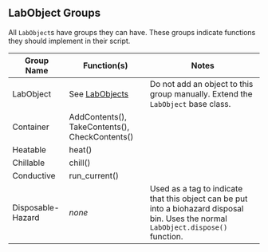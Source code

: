 ## LabObject Groups

All `LabObject`s have groups they can have. These groups indicate functions they should implement in their script.

| Group Name | Function(s) | Notes |
| ------------- | ------------- | ------------- |
| LabObject | See [LabObjects](/docs/reference/labobject.md) | Do not add an object to this group manually. Extend the `LabObject` base class. |
| Container | AddContents(), TakeContents(), CheckContents() | |
| Heatable | heat() | |
| Chillable | chill() | |
| Conductive | run_current() | |
| Disposable-Hazard | _none_ | Used as a tag to indicate that this object can be put into a biohazard disposal bin. Uses the normal `LabObject.dispose()` function. |